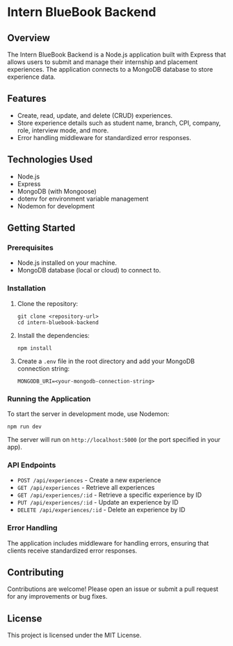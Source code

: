 # Intern BlueBook Backend

## Overview
The Intern BlueBook Backend is a Node.js application built with Express that allows users to submit and manage their internship and placement experiences. The application connects to a MongoDB database to store experience data.

## Features
- Create, read, update, and delete (CRUD) experiences.
- Store experience details such as student name, branch, CPI, company, role, interview mode, and more.
- Error handling middleware for standardized error responses.

## Technologies Used
- Node.js
- Express
- MongoDB (with Mongoose)
- dotenv for environment variable management
- Nodemon for development

## Getting Started

### Prerequisites
- Node.js installed on your machine.
- MongoDB database (local or cloud) to connect to.

### Installation
1. Clone the repository:
   ```
   git clone <repository-url>
   cd intern-bluebook-backend
   ```

2. Install the dependencies:
   ```
   npm install
   ```

3. Create a `.env` file in the root directory and add your MongoDB connection string:
   ```
   MONGODB_URI=<your-mongodb-connection-string>
   ```

### Running the Application
To start the server in development mode, use Nodemon:
```
npm run dev
```

The server will run on `http://localhost:5000` (or the port specified in your app).

### API Endpoints
- `POST /api/experiences` - Create a new experience
- `GET /api/experiences` - Retrieve all experiences
- `GET /api/experiences/:id` - Retrieve a specific experience by ID
- `PUT /api/experiences/:id` - Update an experience by ID
- `DELETE /api/experiences/:id` - Delete an experience by ID

### Error Handling
The application includes middleware for handling errors, ensuring that clients receive standardized error responses.

## Contributing
Contributions are welcome! Please open an issue or submit a pull request for any improvements or bug fixes.

## License
This project is licensed under the MIT License.